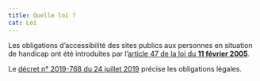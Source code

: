 ```yaml
---
title: Quelle loi ?
cat: Loi
---
```


Les obligations d’accessibilité des sites publics aux personnes en situation de handicap ont été introduites par l’<a rel="noreferrer noopener" href="https://www.legifrance.gouv.fr/loda/article_lc/LEGIARTI000006682279/2022-11-17/" title="article 47 de la loi du 11 février 2005 - nouvelle fenêtre" target="_blank">article 47 de la loi du <strong>11 février 2005</strong></a>.

Le <a rel="noreferrer noopener" href="https://www.legifrance.gouv.fr/jorf/id/JORFTEXT000038811937" target="_blank" title="décret n° 2019-768 du 24 juillet 2019 - nouvelle fenêtre">décret n° 2019-768 du 24 juillet 2019</a> précise les obligations légales.
